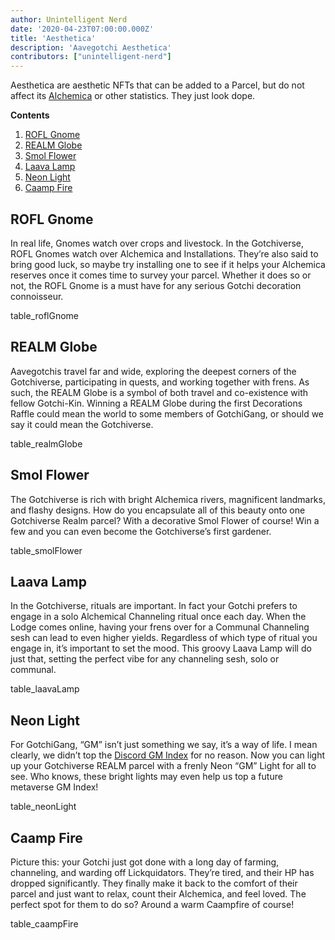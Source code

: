 ```yaml
---
author: Unintelligent Nerd
date: '2020-04-23T07:00:00.000Z'
title: 'Aesthetica'
description: 'Aavegotchi Aesthetica'
contributors: ["unintelligent-nerd"]
---
```


Aesthetica are aesthetic NFTs that can be added to a Parcel, but do not affect its [Alchemica](/gotchus-alchemica) or other statistics. They just look dope.

<div class="contentsBox">

**Contents**

<ol>
<li><a href=#rofl-gnome>ROFL Gnome</a></li>
<li><a href=#realm-globe>REALM Globe</a></li>
<li><a href=#smol-flower>Smol Flower</a></li>
<li><a href=#laava-lamp>Laava Lamp</a></li>
<li><a href=#neon-light>Neon Light</a></li>
<li><a href=#caamp-fire>Caamp Fire</a></li>
</ol>

</div>

## ROFL Gnome

In real life, Gnomes watch over crops and livestock. In the Gotchiverse, ROFL Gnomes watch over Alchemica and Installations. They’re also said to bring good luck, so maybe try installing one to see if it helps your Alchemica reserves once it comes time to survey your parcel. Whether it does so or not, the ROFL Gnome is a must have for any serious Gotchi decoration connoisseur.

table_roflGnome

## REALM Globe

Aavegotchis travel far and wide, exploring the deepest corners of the Gotchiverse, participating in quests, and working together with frens. As such, the REALM Globe is a symbol of both travel and co-existence with fellow Gotchi-Kin. Winning a REALM Globe during the first Decorations Raffle could mean the world to some members of GotchiGang, or should we say it could mean the Gotchiverse.

table_realmGlobe

## Smol Flower

The Gotchiverse is rich with bright Alchemica rivers, magnificent landmarks, and flashy designs. How do you encapsulate all of this beauty onto one Gotchiverse Realm parcel? With a decorative Smol Flower of course! Win a few and you can even become the Gotchiverse’s first gardener.

table_smolFlower

## Laava Lamp

In the Gotchiverse, rituals are important. In fact your Gotchi prefers to engage in a solo Alchemical Channeling ritual once each day. When the Lodge comes online, having your frens over for a Communal Channeling sesh can lead to even higher yields. Regardless of which type of ritual you engage in, it’s important to set the mood. This groovy Laava Lamp will do just that, setting the perfect vibe for any channeling sesh, solo or communal.

table_laavaLamp

## Neon Light

For GotchiGang, “GM” isn’t just something we say, it’s a way of life. I mean clearly, we didn’t top the [Discord GM Index](https://mirror.xyz/danielpartida.eth/VkvuHM4TM-RM0_eCxZTn8rM7aGPUrzE-mmc0lqNPZ3Q) for no reason. Now you can light up your Gotchiverse REALM parcel with a frenly Neon “GM” Light for all to see. Who knows, these bright lights may even help us top a future metaverse GM Index!

table_neonLight

## Caamp Fire

Picture this: your Gotchi just got done with a long day of farming, channeling, and warding off Lickquidators. They’re tired, and their HP has dropped significantly. They finally make it back to the comfort of their parcel and just want to relax, count their Alchemica, and feel loved. The perfect spot for them to do so? Around a warm Caampfire of course!

table_caampFire